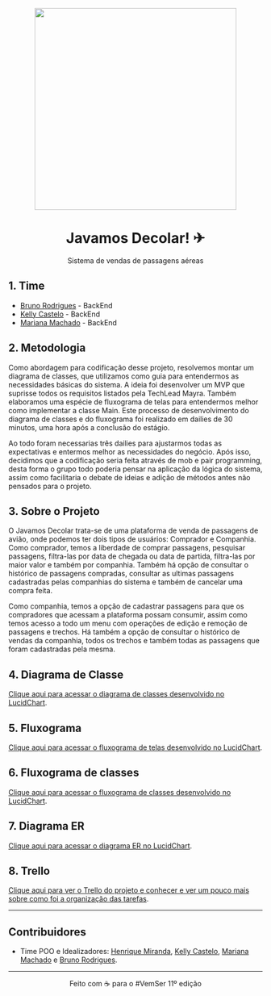 <p align="center">
    <img src="https://i.imgur.com/Onf70eD.png" width="400">
</p>

<h1 align="center">Javamos Decolar! ✈</h1>
<p align="center">Sistema de vendas de passagens aéreas</p>

## 1. Time 

- [Bruno Rodrigues](https://github.com/brunorodriguesdias) - BackEnd
- [Kelly Castelo](https://github.com/zam0k) - BackEnd
- [Mariana Machado](https://github.com/marimaccos) - BackEnd

## 2. Metodologia

Como abordagem para codificação desse projeto, resolvemos montar um diagrama de classes, 
que utilizamos como guia para entendermos as necessidades básicas do sistema. A ideia foi
desenvolver um MVP que suprisse todos os requisitos listados pela TechLead Mayra. Também elaboramos uma espécie 
de fluxograma de telas para entendermos melhor como implementar
a classe Main. Este processo de desenvolvimento do diagrama de classes e do fluxograma foi
realizado em dailies de 30 minutos, uma hora após a conclusão do estágio.

Ao todo foram necessarias três dailies para ajustarmos todas as expectativas e entermos melhor
as necessidades do negócio. Após isso, decidimos que a codificação seria feita através de mob e pair programming,
desta forma o grupo todo poderia pensar na aplicação da lógica do sistema, assim como facilitaria o debate de ideias e adição de
métodos antes não pensados para o projeto.

## 3. Sobre o Projeto

O Javamos Decolar trata-se de uma plataforma de venda de passagens de avião, onde podemos ter dois tipos de usuários: Comprador
e Companhia. Como comprador, temos a liberdade de comprar passagens, pesquisar passagens, filtra-las por data de chegada ou data
de partida, filtra-las por maior valor e também por companhia. Também há opção de consultar o histórico de passagens compradas,
consultar as ultimas passagens cadastradas pelas companhias do sistema e também de cancelar uma compra feita.

Como companhia, temos a opção de cadastrar passagens para que os compradores que acessam a plataforma possam consumir, assim como 
temos acesso a todo um menu com operações de edição e remoção de passagens e trechos. Há também a opção de consultar o histórico de
vendas da companhia, todos os trechos e também todas as passagens que foram cadastradas pela mesma.

## 4. Diagrama de Classe

<a href="https://lucid.app/lucidchart/1285a8ee-1100-4262-87d2-cc9b84bccaa6/edit?viewport_loc=-1745%2C-3413%2C2462%2C1454%2C0_0&invitationId=inv_b02c3c8a-8822-45b1-8d36-091e9d42d020">Clique aqui para acessar o diagrama de classes desenvolvido no LucidChart</a>.

## 5. Fluxograma

<a href="https://lucid.app/lucidchart/4c69e8e0-7622-456d-af34-4524033bb477/edit?viewport_loc=-1489%2C-1252%2C3189%2C1755%2C0_0&invitationId=inv_df65617b-c3b2-4b66-804a-ef7de31656b8">Clique aqui para acessar o fluxograma de telas desenvolvido no LucidChart</a>.

## 6. Fluxograma de classes

<a href="https://lucid.app/lucidchart/c10394eb-a0f2-4b05-9e75-5cb85d04c3f6/edit?invitationId=inv_54e1a245-0a8b-44db-83f0-d9482bac787a">Clique aqui para acessar o fluxograma de classes desenvolvido no LucidChart</a>.

## 7. Diagrama ER

<a href="https://lucid.app/lucidchart/2e81f5bd-cd54-4b25-8416-47a994d87fcc/edit?viewport_loc=52%2C-75%2C2318%2C1276%2C0_0&invitationId=inv_a6736357-686c-486b-8e63-1957c80c061b">Clique aqui para acessar o diagrama ER no LucidChart</a>.

## 8. Trello

<a href="https://trello.com/b/AxMinlcn/tf-oracle-oop">Clique aqui para ver o Trello do projeto e conhecer e ver um pouco mais sobre como foi a organização das tarefas</a>.


<hr>

## Contribuidores
* Time POO e Idealizadores: [Henrique Miranda](https://github.com/miranda-henrique), [Kelly Castelo](https://github.com/zam0k), [Mariana Machado](https://github.com/marimaccos) e [Bruno Rodrigues](https://github.com/brunorodriguesdias).

<hr>

<p align="center">Feito com ☕ para o #VemSer 11º edição</p>

